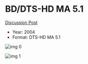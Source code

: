 #  BD/DTS-HD MA 5.1

[Discussion Post](https://www.avsforum.com/threads/bass-eq-for-filtered-movies.2995212/post-58013966)

* Year: 2004
* Format: DTS-HD MA 5.1

![img 0](https://i.imgur.com/MdAGmkf.jpg)

![img 1](https://i.imgur.com/rlzX8zI.png)

